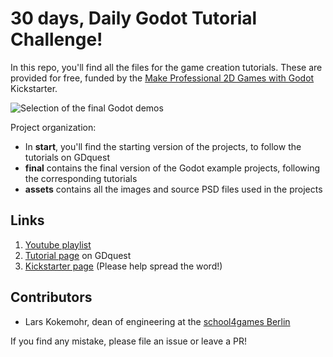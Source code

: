 # 30 days, Daily Godot Tutorial Challenge!

In this repo, you'll find all the files for the game creation tutorials. These are provided for free, funded by the [Make Professional 2D Games with Godot](https://www.kickstarter.com/projects/gdquest/make-professional-2d-games-godot-engine-online-cou) Kickstarter.

![Selection of the final Godot demos](https://github.com/GDquest/Godot-30-days-tutorial-challenge-2017/blob/master/assets/open_source_demos_illust_small.png)

Project organization:

- In **start**, you'll find the starting version of the projects, to follow the tutorials on GDquest
- **final** contains the final version of the Godot example projects, following the corresponding tutorials
- **assets** contains all the images and source PSD files used in the projects

## Links

1. [Youtube playlist](https://www.youtube.com/playlist?list=PLhqJJNjsQ7KEr_YlibZ3SBuzfw9xwGduK)
2. [Tutorial page](http://gdquest.com/tutorial/game-design/godot/30-days-free-game-creation-tutorial/) on GDquest
3. [Kickstarter page](https://www.kickstarter.com/projects/gdquest/make-professional-2d-games-godot-engine-online-cou) (Please help spread the word!)

## Contributors

- Lars Kokemohr, dean of engineering at the [school4games Berlin](http://school4games.net/)

If you find any mistake, please file an issue or leave a PR!